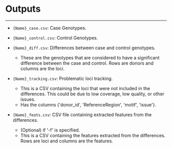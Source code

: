 
# Outputs 
***

- `{Name}_case.csv`: Case Genotypes.
- `{Name}_control.csv`: Control Genotypes.
- `{Name}_diff.csv`: Differences between case and control genotypes.
    - These are the genotypes that are considered to have a significant difference between the case and control. Rows are donors and columns are the loci.

- `{Name}_tracking.csv`: Problematic loci tracking.
    - This is a CSV containing the loci that were not included in the differences. This could be due to low coverage, low quality, or other issues.
    - Has the columns {'donor_id', 'ReferenceRegion', 'motif', 'issue'}. 

- `{Name}_feats.csv`: CSV file containing extracted features from the differences.
    - (Optional) if '-f' is specified.
    - This is a CSV containing the features extracted from the differences. Rows are loci and columns are the features.